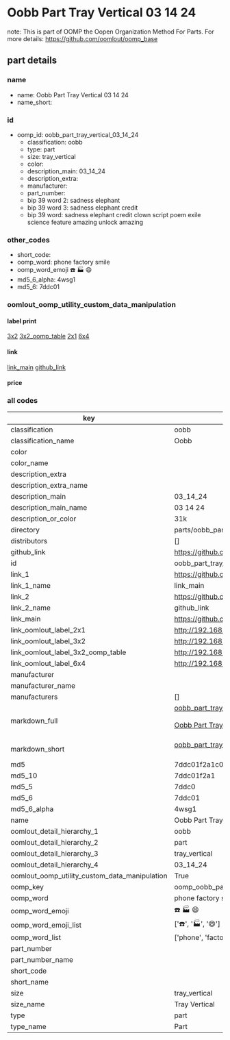 # Oobb Part Tray Vertical 03 14 24  

note: This is part of OOMP the Oopen Organization Method For Parts. For more details: https://github.com/oomlout/oomp_base

##  part details





### name
* name: Oobb Part Tray Vertical 03 14 24
* name_short: 
### id
* oomp_id: oobb_part_tray_vertical_03_14_24
  * classification: oobb
  * type: part
  * size: tray_vertical
  * color: 
  * description_main: 03_14_24
  * description_extra: 
  * manufacturer: 
  * part_number: 
  * bip 39 word 2: sadness elephant
  * bip 39 word 3: sadness elephant credit
  * bip 39 word: sadness elephant credit clown script poem exile science feature amazing unlock amazing

### other_codes
* short_code: 
* oomp_word: phone factory smile
* oomp_word_emoji :phone: :factory: :smile:
* md5_6_alpha: 4wsg1
* md5_6: 7ddc01






### oomlout_oomp_utility_custom_data_manipulation
#### label print
[3x2](http://192.168.1.245:1112/?label=oomp%204wsg1)
[3x2_oomp_table](http://192.168.1.107:1112/?label=oomp%204wsg1)
[2x1](http://192.168.1.242:1112/?label=oomp%204wsg1)
[6x4](http://192.168.1.55:1112/?label=oomp%204wsg1)    

#### link

[link_main](https://github.com/oomlout/oomlout_oomp_current_version_messy/tree/main/parts/oobb_part_tray_vertical_03_14_24) [github_link](https://github.com/oomlout/oomlout_oomp_part_src/tree/main/parts/oobb_part_tray_vertical_03_14_24)                             

#### price







### all codes 
| key | value |  
| --- | --- |  
| classification | oobb |  
| classification_name | Oobb |  
| color |  |  
| color_name |  |  
| description_extra |  |  
| description_extra_name |  |  
| description_main | 03_14_24 |  
| description_main_name | 03 14 24 |  
| description_or_color | 31k |  
| directory | parts/oobb_part_tray_vertical_03_14_24 |  
| distributors | [] |  
| github_link | https://github.com/oomlout/oomlout_oomp_part_src/tree/main/parts/oobb_part_tray_vertical_03_14_24 |  
| id | oobb_part_tray_vertical_03_14_24 |  
| link_1 | https://github.com/oomlout/oomlout_oomp_current_version_messy/tree/main/parts/oobb_part_tray_vertical_03_14_24 |  
| link_1_name | link_main |  
| link_2 | https://github.com/oomlout/oomlout_oomp_part_src/tree/main/parts/oobb_part_tray_vertical_03_14_24 |  
| link_2_name | github_link |  
| link_main | https://github.com/oomlout/oomlout_oomp_current_version_messy/tree/main/parts/oobb_part_tray_vertical_03_14_24 |  
| link_oomlout_label_2x1 | http://192.168.1.242:1112/?label=oomp%204wsg1 |  
| link_oomlout_label_3x2 | http://192.168.1.245:1112/?label=oomp%204wsg1 |  
| link_oomlout_label_3x2_oomp_table | http://192.168.1.107:1112/?label=oomp%204wsg1 |  
| link_oomlout_label_6x4 | http://192.168.1.55:1112/?label=oomp%204wsg1 |  
| manufacturer |  |  
| manufacturer_name |  |  
| manufacturers | [] |  
| markdown_full | [oobb_part_tray_vertical_03_14_24](https://github.com/oomlout/oomlout_oomp_current_version_messy/tree/main/parts/oobb_part_tray_vertical_03_14_24)<br>[](https://github.com/oomlout/oomlout_oomp_current_version_messy/tree/main/parts/oobb_part_tray_vertical_03_14_24)<br>[Oobb Part Tray Vertical 03 14 24](https://github.com/oomlout/oomlout_oomp_current_version_messy/tree/main/parts/oobb_part_tray_vertical_03_14_24)<br><br> |  
| markdown_short | [oobb_part_tray_vertical_03_14_24](https://github.com/oomlout/oomlout_oomp_current_version_messy/tree/main/parts/oobb_part_tray_vertical_03_14_24)<br><br> |  
| md5 | 7ddc01f2a1c0e9f69c60d2c06611f5ef |  
| md5_10 | 7ddc01f2a1 |  
| md5_5 | 7ddc0 |  
| md5_6 | 7ddc01 |  
| md5_6_alpha | 4wsg1 |  
| name | Oobb Part Tray Vertical 03 14 24 |  
| oomlout_detail_hierarchy_1 | oobb |  
| oomlout_detail_hierarchy_2 | part |  
| oomlout_detail_hierarchy_3 | tray_vertical |  
| oomlout_detail_hierarchy_4 | 03_14_24 |  
| oomlout_oomp_utility_custom_data_manipulation | True |  
| oomp_key | oomp_oobb_part_tray_vertical_03_14_24 |  
| oomp_word | phone factory smile |  
| oomp_word_emoji | :phone: :factory: :smile: |  
| oomp_word_emoji_list | [':phone:', ':factory:', ':smile:'] |  
| oomp_word_list | ['phone', 'factory', 'smile'] |  
| part_number |  |  
| part_number_name |  |  
| short_code |  |  
| short_name |  |  
| size | tray_vertical |  
| size_name | Tray Vertical |  
| type | part |  
| type_name | Part |  
